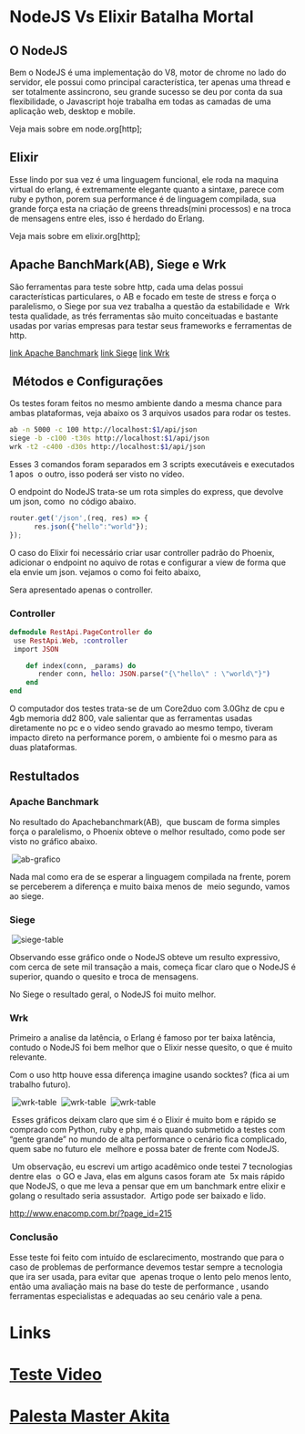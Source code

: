 # NodeJS Vs Elixir Batalha Mortal

## O NodeJS

Bem o NodeJS é uma implementação do V8, motor de chrome no lado do servidor, ele possui como principal característica, ter apenas uma thread e  ser totalmente assincrono, seu grande sucesso se deu por conta da sua flexibilidade, o Javascript hoje trabalha em todas as camadas de uma aplicação web, desktop e mobile.

Veja mais sobre em node.org[http];

## Elixir

Esse lindo por sua vez é uma linguagem funcional, ele roda na maquina virtual do erlang, é extremamente elegante quanto a sintaxe, parece com ruby e python, porem sua performance é de linguagem compilada, sua grande força esta na criação de greens threads(mini processos) e na troca de mensagens entre eles, isso é herdado do Erlang.

Veja mais sobre em elixir.org[http];

## Apache BanchMark(AB), Siege e Wrk

São ferramentas para teste sobre http, cada uma delas possui características particulares,
o AB e focado em teste de stress e força o paralelismo, o Siege por sua vez trabalha a questão da estabilidade e  Wrk testa qualidade, as trés ferramentas são muito conceituadas e bastante usadas por varias empresas para testar seus frameworks e ferramentas de http.

[link Apache Banchmark](http://www.debianhelp.co.uk/apacheab.htm)
[link Siege](https://www.joedog.org/siege-home/)
[link Wrk](https://github.com/wg/wrk)

##  Métodos e Configurações

Os testes foram feitos no mesmo ambiente dando a mesma chance para ambas plataformas, veja abaixo os 3 arquivos usados para rodar os testes.

```sh
ab -n 5000 -c 100 http://localhost:$1/api/json
siege -b -c100 -t30s http://localhost:$1/api/json
wrk -t2 -c400 -d30s http://localhost:$1/api/json
```

Esses 3 comandos foram separados em 3 scripts executáveis e executados 1 apos  o outro, isso poderá ser visto no vídeo.

O endpoint do NodeJS trata-se um rota simples do express, que devolve um json, como  no código abaixo.

```js
router.get('/json',(req, res) => {
      res.json({"hello":"world"});
});
```
O caso do Elixir foi necessário criar usar controller padrão do Phoenix, adicionar o endpoint no aquivo de rotas e configurar a view de forma que ela envie um json. vejamos o como foi feito abaixo, 

Sera apresentado apenas o controller.

### Controller
```ex
defmodule RestApi.PageController do
 use RestApi.Web, :controller
 import JSON

    def index(conn, _params) do
       render conn, hello: JSON.parse("{\"hello\" : \"world\"}")
    end
end
```
O computador dos testes trata-se de um Core2duo com 3.0Ghz de cpu e 4gb memoria dd2 800, vale salientar que as ferramentas usadas diretamente no pc e o video sendo gravado ao mesmo tempo, tiveram impacto direto na performance porem, o ambiente foi o mesmo para as duas plataformas.

## Restultados

### Apache Banchmark

No resultado do Apachebanchmark(AB),  que buscam de forma simples força o paralelismo, o Phoenix obteve o melhor resultado, como pode ser visto no gráfico abaixo.

 ![ab-grafico](/images/ab_wrk_siege_imgs/ab_time_total.png)

Nada mal como era de se esperar a linguagem compilada na frente, porem se perceberem a diferença e muito baixa menos de  meio segundo, vamos ao siege.

### Siege

 ![siege-table](/images/ab_wrk_siege_imgs/siege_total_transarions.png)

Observando esse gráfico onde o NodeJS obteve um resulto expressivo, com cerca de sete mil transação a mais, começa ficar claro que o NodeJS é superior, quando o quesito e troca de mensagens.

No Siege o resultado geral, o NodeJS foi muito melhor.

### Wrk

Primeiro a analise da latência, o Erlang é famoso por ter baixa latência, contudo o NodeJS foi bem melhor que o Elixir nesse quesito, o que é muito relevante.

Com o uso http houve essa diferença imagine usando socktes? (fica ai um trabalho futuro).

 ![wrk-table](/images/ab_wrk_siege_imgs/wrk_latency.png)
 ![wrk-table](/images/ab_wrk_siege_imgs/wrk_reqtotal.png)
 ![wrk-table](/images/ab_wrk_siege_imgs/wrk_rps.png)

 Esses gráficos deixam claro que sim é o Elixir é muito bom e rápido se comprado com Python, ruby e php, mais quando submetido a testes com “gente grande” no mundo de alta performance o cenário fica complicado, quem sabe no futuro ele  melhore e possa bater de frente com NodeJS.

 Um observação, eu escrevi um artigo acadêmico onde testei 7 tecnologias dentre elas  o GO e Java, elas em alguns casos foram ate  5x mais rápido que NodeJS, o que me leva a pensar que em um banchmark entre elixir e golang o resultado seria assustador.
 Artigo pode ser baixado e lido.

http://www.enacomp.com.br/?page_id=215

### Conclusão

Esse teste foi feito com intuído de esclarecimento, mostrando que para o caso de problemas de performance devemos testar sempre a tecnologia que ira ser usada, para evitar que  apenas troque o lento pelo menos lento, então uma avaliação mais na base do teste de performance , usando ferramentas especialistas e adequadas ao seu cenário vale a pena.


# Links

# <a href="https://www.youtube.com/watch?v=K36BJz5kX6Q" target="_blank"> Teste Video </a>

# <a href="https://www.youtube.com/watch?v=8Ng6TfAj7Sk" target="_blank"> Palesta Master Akita  </a>
